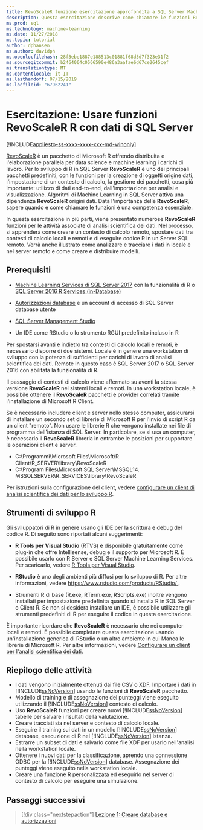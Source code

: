 ```yaml
---
title: RevoScaleR funzione esercitazione approfondita a SQL Server Machine Learning
description: Questa esercitazione descrive come chiamare le funzioni RevoScaleR mediante l'integrazione di R di SQL Server Machine Learning.
ms.prod: sql
ms.technology: machine-learning
ms.date: 11/27/2018
ms.topic: tutorial
author: dphansen
ms.author: davidph
ms.openlocfilehash: 28f3ebe1887e188513c01881f68d5d7f323e31f2
ms.sourcegitcommit: b2464064c0566590e486a3aafae6d67ce2645cef
ms.translationtype: MT
ms.contentlocale: it-IT
ms.lasthandoff: 07/15/2019
ms.locfileid: "67962241"
---
```

# <a name="tutorial-use-revoscaler-r-functions-with-sql-server-data"></a>Esercitazione: Usare funzioni RevoScaleR R con dati di SQL Server
[!INCLUDE[appliesto-ss-xxxx-xxxx-xxx-md-winonly](../../includes/appliesto-ss-xxxx-xxxx-xxx-md-winonly.md)]

[RevoScaleR](https://docs.microsoft.com/machine-learning-server/r-reference/revoscaler/revoscaler) è un pacchetto di Microsoft R offrendo distribuita e l'elaborazione parallela per data science e machine learning i carichi di lavoro. Per lo sviluppo di R in SQL Server **RevoScaleR** è uno dei principali pacchetti predefiniti, con le funzioni per la creazione di oggetti origine dati, l'impostazione di un contesto di calcolo, la gestione dei pacchetti, cosa più importante: utilizzo di dati end-to-end, dall'importazione per analisi e visualizzazione. Algoritmi di Machine Learning in SQL Server attiva una dipendenza **RevoScaleR** origini dati. Data l'importanza delle **RevoScaleR**, sapere quando e come chiamare le funzioni è una competenza essenziale. 

In questa esercitazione in più parti, viene presentato numerose **RevoScaleR** funzioni per le attività associate di analisi scientifica dei dati. Nel processo, si apprenderà come creare un contesto di calcolo remoto, spostare dati tra contesti di calcolo locali e remoti e di eseguire codice R in un Server SQL remoto. Verrà anche illustrato come analizzare e tracciare i dati in locale e nel server remoto e come creare e distribuire modelli.

## <a name="prerequisites"></a>Prerequisiti

+ [Machine Learning Services di SQL Server 2017](../install/sql-machine-learning-services-windows-install.md) con la funzionalità di R o [SQL Server 2016 R Services (in-Database)](../install/sql-r-services-windows-install.md)
  
+ [Autorizzazioni database](../security/user-permission.md) e un account di accesso di SQL Server database utente

+ [SQL Server Management Studio](https://docs.microsoft.com/sql/ssms/download-sql-server-management-studio-ssms)

+ Un IDE come RStudio o lo strumento RGUI predefinito incluso in R

Per spostarsi avanti e indietro tra contesti di calcolo locali e remoti, è necessario disporre di due sistemi. Locale è in genere una workstation di sviluppo con la potenza di sufficienti per carichi di lavoro di analisi scientifica dei dati. Remote in questo caso è SQL Server 2017 o SQL Server 2016 con abilitata la funzionalità di R. 

Il passaggio di contesti di calcolo viene affermato su aventi la stessa versione **RevoScaleR** nei sistemi locali e remoti. In una workstation locale, è possibile ottenere il **RevoScaleR** pacchetti e provider correlati tramite l'installazione di Microsoft R Client.

Se è necessario includere client e server nello stesso computer, assicurarsi di installare un secondo set di librerie di Microsoft R per l'invio di script R da un client "remoto". Non usare le librerie R che vengono installate nei file di programma dell'istanza di SQL Server. In particolare, se si usa un computer, è necessario il **RevoScaleR** libreria in entrambe le posizioni per supportare le operazioni client e server.

+ C:\Programmi\Microsoft Files\Microsoft\R Client\R_SERVER\library\RevoScaleR 
+ C:\Program Files\Microsoft SQL Server\MSSQL14. MSSQLSERVER\R_SERVICES\library\RevoScaleR

Per istruzioni sulla configurazione del client, vedere [configurare un client di analisi scientifica dei dati per lo sviluppo R](../r/set-up-a-data-science-client.md).


## <a name="r-development-tools"></a>Strumenti di sviluppo R

Gli sviluppatori di R in genere usano gli IDE per la scrittura e debug del codice R. Di seguito sono riportati alcuni suggerimenti:

- **R Tools per Visual Studio** (RTVS) è disponibile gratuitamente come plug-in che offre Intellisense, debug e il supporto per Microsoft R. È possibile usarlo con R Server e SQL Server Machine Learning Services. Per scaricarlo, vedere [R Tools per Visual Studio](https://www.visualstudio.com/vs/rtvs/).

- **RStudio** è uno degli ambienti più diffusi per lo sviluppo di R. Per altre informazioni, vedere [ https://www.rstudio.com/products/RStudio/ ](https://www.rstudio.com/products/RStudio/).

- Strumenti R di base (R.exe, RTerm.exe, RScripts.exe) inoltre vengono installati per impostazione predefinita quando si installa R in SQL Server o Client R. Se non si desidera installare un IDE, è possibile utilizzare gli strumenti predefiniti di R per eseguire il codice in questa esercitazione.

È importante ricordare che **RevoScaleR** è necessario che nei computer locali e remoti. È possibile completare questa esercitazione usando un'installazione generica di RStudio o un altro ambiente in cui Manca le librerie di Microsoft R. Per altre informazioni, vedere [Configurare un client per l'analisi scientifica dei dati](../r/set-up-a-data-science-client.md).

## <a name="summary-of-tasks"></a>Riepilogo delle attività

+ I dati vengono inizialmente ottenuti dai file CSV o XDF. Importare i dati in [!INCLUDE[ssNoVersion](../../includes/ssnoversion-md.md)] usando le funzioni di **RevoScaleR** pacchetto.
+ Modello di training e di assegnazione dei punteggi viene eseguito utilizzando il [!INCLUDE[ssNoVersion](../../includes/ssnoversion-md.md)] contesto di calcolo. 
+ Uso **RevoScaleR** funzioni per creare nuovi [!INCLUDE[ssNoVersion](../../includes/ssnoversion-md.md)] tabelle per salvare i risultati della valutazione.
+ Creare tracciati sia nel server e contesto di calcolo locale.
+ Eseguire il training sui dati in un modello [!INCLUDE[ssNoVersion](../../includes/ssnoversion-md.md)] database, esecuzione di R nel [!INCLUDE[ssNoVersion](../../includes/ssnoversion-md.md)] istanza.
+ Estrarre un subset di dati e salvarlo come file XDF per usarlo nell'analisi nella workstation locale.
+ Ottenere i nuovi dati per la classificazione, aprendo una connessione ODBC per la [!INCLUDE[ssNoVersion](../../includes/ssnoversion-md.md)] database. Assegnazione dei punteggi viene eseguito nella workstation locale.
+ Creare una funzione R personalizzata ed eseguirlo nel server di contesto di calcolo per eseguire una simulazione.

## <a name="next-steps"></a>Passaggi successivi

> [!div class="nextstepaction"]
> [Lezione 1: Creare database e autorizzazioni](deepdive-work-with-sql-server-data-using-r.md)